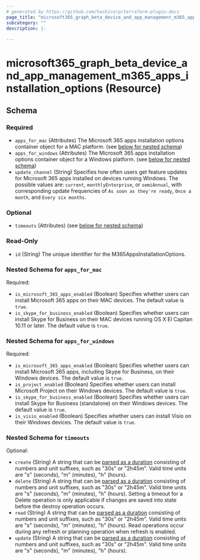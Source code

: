 ```yaml
---
# generated by https://github.com/hashicorp/terraform-plugin-docs
page_title: "microsoft365_graph_beta_device_and_app_management_m365_apps_installation_options Resource - microsoft365"
subcategory: ""
description: |-
  
---
```


# microsoft365_graph_beta_device_and_app_management_m365_apps_installation_options (Resource)





<!-- schema generated by tfplugindocs -->
## Schema

### Required

- `apps_for_mac` (Attributes) The Microsoft 365 apps installation options container object for a MAC platform. (see [below for nested schema](#nestedatt--apps_for_mac))
- `apps_for_windows` (Attributes) The Microsoft 365 apps installation options container object for a Windows platform. (see [below for nested schema](#nestedatt--apps_for_windows))
- `update_channel` (String) Specifies how often users get feature updates for Microsoft 365 apps installed on devices running Windows. The possible values are: `current`, `monthlyEnterprise`, or `semiAnnual`, with corresponding update frequencies of `As soon as they're ready`, `Once a month`, and `Every six months`.

### Optional

- `timeouts` (Attributes) (see [below for nested schema](#nestedatt--timeouts))

### Read-Only

- `id` (String) The unique identifier for the M365AppsInstallationOptions.

<a id="nestedatt--apps_for_mac"></a>
### Nested Schema for `apps_for_mac`

Required:

- `is_microsoft_365_apps_enabled` (Boolean) Specifies whether users can install Microsoft 365 apps on their MAC devices. The default value is `true`.
- `is_skype_for_business_enabled` (Boolean) Specifies whether users can install Skype for Business on their MAC devices running OS X El Capitan 10.11 or later. The default value is `true`.


<a id="nestedatt--apps_for_windows"></a>
### Nested Schema for `apps_for_windows`

Required:

- `is_microsoft_365_apps_enabled` (Boolean) Specifies whether users can install Microsoft 365 apps, including Skype for Business, on their Windows devices. The default value is `true`.
- `is_project_enabled` (Boolean) Specifies whether users can install Microsoft Project on their Windows devices. The default value is `true`.
- `is_skype_for_business_enabled` (Boolean) Specifies whether users can install Skype for Business (standalone) on their Windows devices. The default value is `true`.
- `is_visio_enabled` (Boolean) Specifies whether users can install Visio on their Windows devices. The default value is `true`.


<a id="nestedatt--timeouts"></a>
### Nested Schema for `timeouts`

Optional:

- `create` (String) A string that can be [parsed as a duration](https://pkg.go.dev/time#ParseDuration) consisting of numbers and unit suffixes, such as "30s" or "2h45m". Valid time units are "s" (seconds), "m" (minutes), "h" (hours).
- `delete` (String) A string that can be [parsed as a duration](https://pkg.go.dev/time#ParseDuration) consisting of numbers and unit suffixes, such as "30s" or "2h45m". Valid time units are "s" (seconds), "m" (minutes), "h" (hours). Setting a timeout for a Delete operation is only applicable if changes are saved into state before the destroy operation occurs.
- `read` (String) A string that can be [parsed as a duration](https://pkg.go.dev/time#ParseDuration) consisting of numbers and unit suffixes, such as "30s" or "2h45m". Valid time units are "s" (seconds), "m" (minutes), "h" (hours). Read operations occur during any refresh or planning operation when refresh is enabled.
- `update` (String) A string that can be [parsed as a duration](https://pkg.go.dev/time#ParseDuration) consisting of numbers and unit suffixes, such as "30s" or "2h45m". Valid time units are "s" (seconds), "m" (minutes), "h" (hours).
